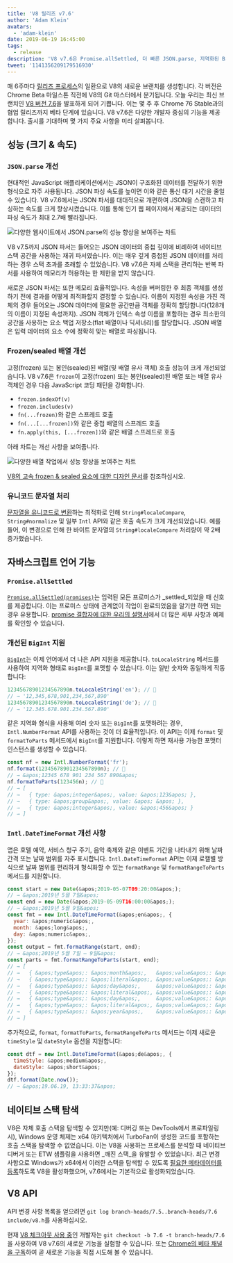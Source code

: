 ```yaml
---
title: 'V8 릴리즈 v7.6'
author: 'Adam Klein'
avatars:
  - 'adam-klein'
date: 2019-06-19 16:45:00
tags:
  - release
description: 'V8 v7.6은 Promise.allSettled, 더 빠른 JSON.parse, 지역화된 BigInt, 더 빠른 frozen/sealed 배열 등 다양한 기능을 제공합니다!'
tweet: '1141356209179516930'
---
```

매 6주마다 [릴리즈 프로세스](/docs/release-process)의 일환으로 V8의 새로운 브랜치를 생성합니다. 각 버전은 Chrome Beta 마일스톤 직전에 V8의 Git 마스터에서 분기됩니다. 오늘 우리는 최신 브랜치인 [V8 버전 7.6](https://chromium.googlesource.com/v8/v8.git/+log/branch-heads/7.6)을 발표하게 되어 기쁩니다. 이는 몇 주 후 Chrome 76 Stable과의 협업 릴리즈까지 베타 단계에 있습니다. V8 v7.6은 다양한 개발자 중심의 기능을 제공합니다. 출시를 기대하며 몇 가지 주요 사항을 미리 살펴봅니다.

<!--truncate-->
## 성능 (크기 & 속도)

### `JSON.parse` 개선

현대적인 JavaScript 애플리케이션에서는 JSON이 구조화된 데이터를 전달하기 위한 형식으로 자주 사용됩니다. JSON 파싱 속도를 높이면 이와 같은 통신 대기 시간을 줄일 수 있습니다. V8 v7.6에서는 JSON 파서를 대대적으로 개편하여 JSON을 스캔하고 파싱하는 속도를 크게 향상시켰습니다. 이를 통해 인기 웹 페이지에서 제공되는 데이터의 파싱 속도가 최대 2.7배 빨라집니다.

![다양한 웹사이트에서 `JSON.parse`의 성능 향상을 보여주는 차트](/_img/v8-release-76/json-parsing.svg)

V8 v7.5까지 JSON 파서는 들어오는 JSON 데이터의 중첩 깊이에 비례하여 네이티브 스택 공간을 사용하는 재귀 파서였습니다. 이는 매우 깊게 중첩된 JSON 데이터를 처리하는 경우 스택 초과를 초래할 수 있었습니다. V8 v7.6은 자체 스택을 관리하는 반복 파서를 사용하여 메모리가 허용하는 한 제한을 받지 않습니다.

새로운 JSON 파서는 또한 메모리 효율적입니다. 속성을 버퍼링한 후 최종 객체를 생성하기 전에 결과를 어떻게 최적화할지 결정할 수 있습니다. 이름이 지정된 속성을 가진 객체의 경우 들어오는 JSON 데이터에 필요한 공간만큼 객체를 정확히 할당합니다(128개의 이름이 지정된 속성까지). JSON 객체가 인덱스 속성 이름을 포함하는 경우 최소한의 공간을 사용하는 요소 백업 저장소(flat 배열이나 딕셔너리)를 할당합니다. JSON 배열은 입력 데이터의 요소 수에 정확히 맞는 배열로 파싱됩니다.

### Frozen/sealed 배열 개선

고정(frozen) 또는 봉인(sealed)된 배열(및 배열 유사 객체) 호출 성능이 크게 개선되었습니다. V8 v7.6은 `frozen`이 고정(frozen) 또는 봉인(sealed)된 배열 또는 배열 유사 객체인 경우 다음 JavaScript 코딩 패턴을 강화합니다.

- `frozen.indexOf(v)`
- `frozen.includes(v)`
- `fn(...frozen)`와 같은 스프레드 호출
- `fn(...[...frozen])`와 같은 중첩 배열의 스프레드 호출
- `fn.apply(this, [...frozen])`와 같은 배열 스프레드로 호출

아래 차트는 개선 사항을 보여줍니다.

![다양한 배열 작업에서 성능 향상을 보여주는 차트](/_img/v8-release-76/frozen-sealed-elements.svg)

[V8의 고속 frozen & sealed 요소에 대한 디자인 문서](https://bit.ly/fast-frozen-sealed-elements-in-v8)를 참조하십시오.

### 유니코드 문자열 처리

[문자열을 유니코드로 변환](https://chromium.googlesource.com/v8/v8/+/734c1456d942a03d79aab4b3b0e57afbc803ceea)하는 최적화로 인해 `String#localeCompare`, `String#normalize` 및 일부 `Intl` API와 같은 호출 속도가 크게 개선되었습니다. 예를 들어, 이 변경으로 인해 한 바이트 문자열의 `String#localeCompare` 처리량이 약 2배 증가했습니다.

## 자바스크립트 언어 기능

### `Promise.allSettled`

[`Promise.allSettled(promises)`](/features/promise-combinators#promise.allsettled)는 입력된 모든 프로미스가 _settled_되었을 때 신호를 제공합니다. 이는 프로미스 상태에 관계없이 작업이 완료되었음을 알기만 하면 되는 경우 유용합니다. [promise 결합자에 대한 우리의 설명서](/features/promise-combinators)에서 더 많은 세부 사항과 예제를 확인할 수 있습니다.

### 개선된 `BigInt` 지원

[`BigInt`](/features/bigint)는 이제 언어에서 더 나은 API 지원을 제공합니다. `toLocaleString` 메서드를 사용하여 지역화 형태로 `BigInt`를 포맷할 수 있습니다. 이는 일반 숫자와 동일하게 작동합니다:

```js
12345678901234567890n.toLocaleString('en'); // 🐌
// → '12,345,678,901,234,567,890'
12345678901234567890n.toLocaleString('de'); // 🐌
// → '12.345.678.901.234.567.890'
```

같은 지역화 형식을 사용해 여러 숫자 또는 `BigInt`를 포맷하려는 경우, `Intl.NumberFormat` API를 사용하는 것이 더 효율적입니다. 이 API는 이제 `format` 및 `formatToParts` 메서드에서 `BigInt`를 지원합니다. 이렇게 하면 재사용 가능한 포맷터 인스턴스를 생성할 수 있습니다.

```js
const nf = new Intl.NumberFormat('fr');
nf.format(12345678901234567890n); // 🚀
// → &apos;12345 678 901 234 567 890&apos;
nf.formatToParts(123456n); // 🚀
// → [
// →   { type: &apos;integer&apos;, value: &apos;123&apos; },
// →   { type: &apos;group&apos;, value: &apos; &apos; },
// →   { type: &apos;integer&apos;, value: &apos;456&apos; }
// → ]
```

### `Intl.DateTimeFormat` 개선 사항

앱은 호텔 예약, 서비스 청구 주기, 음악 축제와 같은 이벤트 기간을 나타내기 위해 날짜 간격 또는 날짜 범위를 자주 표시합니다. `Intl.DateTimeFormat` API는 이제 로캘별 방식으로 날짜 범위를 편리하게 형식화할 수 있는 `formatRange` 및 `formatRangeToParts` 메서드를 지원합니다.

```js
const start = new Date(&apos;2019-05-07T09:20:00&apos;);
// → &apos;2019년 5월 7일&apos;
const end = new Date(&apos;2019-05-09T16:00:00&apos;);
// → &apos;2019년 5월 9일&apos;
const fmt = new Intl.DateTimeFormat(&apos;en&apos;, {
  year: &apos;numeric&apos;,
  month: &apos;long&apos;,
  day: &apos;numeric&apos;,
});
const output = fmt.formatRange(start, end);
// → &apos;2019년 5월 7일 – 9일&apos;
const parts = fmt.formatRangeToParts(start, end);
// → [
// →   { &apos;type&apos;: &apos;month&apos;,   &apos;value&apos;: &apos;May&apos;,  &apos;source&apos;: &apos;shared&apos; },
// →   { &apos;type&apos;: &apos;literal&apos;, &apos;value&apos;: &apos; &apos;,    &apos;source&apos;: &apos;shared&apos; },
// →   { &apos;type&apos;: &apos;day&apos;,     &apos;value&apos;: &apos;7&apos;,    &apos;source&apos;: &apos;startRange&apos; },
// →   { &apos;type&apos;: &apos;literal&apos;, &apos;value&apos;: &apos; – &apos;,  &apos;source&apos;: &apos;shared&apos; },
// →   { &apos;type&apos;: &apos;day&apos;,     &apos;value&apos;: &apos;9&apos;,    &apos;source&apos;: &apos;endRange&apos; },
// →   { &apos;type&apos;: &apos;literal&apos;, &apos;value&apos;: &apos;, &apos;,   &apos;source&apos;: &apos;shared&apos; },
// →   { &apos;type&apos;: &apos;year&apos;,    &apos;value&apos;: &apos;2019&apos;, &apos;source&apos;: &apos;shared&apos; },
// → ]
```

추가적으로, `format`, `formatToParts`, `formatRangeToParts` 메서드는 이제 새로운 `timeStyle` 및 `dateStyle` 옵션을 지원합니다:

```js
const dtf = new Intl.DateTimeFormat(&apos;de&apos;, {
  timeStyle: &apos;medium&apos;,
  dateStyle: &apos;short&apos;
});
dtf.format(Date.now());
// → &apos;19.06.19, 13:33:37&apos;
```

## 네이티브 스택 탐색

V8은 자체 호출 스택을 탐색할 수 있지만(예: 디버깅 또는 DevTools에서 프로파일링 시), Windows 운영 체제는 x64 아키텍처에서 TurboFan이 생성한 코드를 포함하는 호출 스택을 탐색할 수 없었습니다. 이는 V8을 사용하는 프로세스를 분석할 때 네이티브 디버거 또는 ETW 샘플링을 사용하면 _깨진 스택_을 유발할 수 있었습니다. 최근 변경 사항으로 Windows가 x64에서 이러한 스택을 탐색할 수 있도록 [필요한 메타데이터를 등록](https://chromium.googlesource.com/v8/v8/+/3cda21de77d098a612eadf44d504b188a599c5f0)하도록 V8을 활성화했으며, v7.6에서는 기본적으로 활성화되었습니다.

## V8 API

API 변경 사항 목록을 얻으려면 `git log branch-heads/7.5..branch-heads/7.6 include/v8.h`를 사용하십시오.

현재 [V8 체크아웃 사용 중](/docs/source-code#using-git)인 개발자는 `git checkout -b 7.6 -t branch-heads/7.6`을 사용하여 V8 v7.6의 새로운 기능을 실험할 수 있습니다. 또는 [Chrome의 베타 채널 을 구독](https://www.google.com/chrome/browser/beta.html)하여 곧 새로운 기능을 직접 시도해 볼 수 있습니다.
